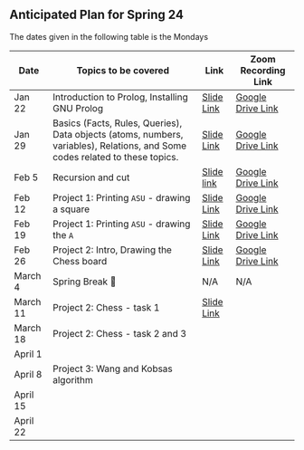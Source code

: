 ## Anticipated Plan for Spring 24 
The dates given in the following table is the Mondays


|Date|Topics to be covered|Link|Zoom Recording Link|
|----|--------------------|----|-------------------|
|Jan 22|Introduction to Prolog, Installing GNU Prolog|[Slide Link](./Recitation-1/CSE%20259%20-%20Recitation%201.pdf)|[Google Drive Link](https://drive.google.com/file/d/1foyIr6Qtm2-4neIFu4h-CBJrc5Wi1cKD/view?usp=sharing)|
|Jan 29|Basics (Facts, Rules, Queries), Data objects (atoms, numbers, variables), Relations, and Some codes related to these topics.|[Slide Link](./Recitation-2/CSE%20259%20-%20Recitation%202.pdf)|[Google Drive Link](https://drive.google.com/file/d/1h0LA9Cp9exUuR6zP_vL-82XuCpiDOCw7/view?usp=sharing)|
|Feb 5|Recursion and cut|[Slide link](./Recitation-3/CSE%20259%20-%20Recitation%203.pdf)|[Google Drive Link](https://drive.google.com/file/d/1VVFP_lWo-ehoqwaE6OGiFxpLghdQWeL3/view?usp=sharing)|
|Feb 12|Project 1: Printing `ASU` - drawing a square|[Slide Link](./Recitation-4/CSE%20259%20-%20Recitation%204.pdf)|[Google Drive Link](https://drive.google.com/file/d/12pTT-vUUV-ql7hRVHBZG6KSYW4Dwy1nO/view?usp=sharing)|
|Feb 19|Project 1: Printing `ASU` - drawing the `A`|[Slide Link](./Recitation-5/CSE%20259%20-%20Recitation%205.pdf)|[Google Drive Link](https://drive.google.com/file/d/1yfI0hxdcUnjpzjgQvigt3wctKjtNFzd7/view?usp=sharing)|
|Feb 26|Project 2: Intro, Drawing the Chess board|[Slide Link](./Recitation-6/CSE%20259%20-%20Recitation%206.pdf)|[Google Drive Link](https://drive.google.com/file/d/1rLU7iMc5zmY1rNf19Yq5XVCXDugin_oi/view?usp=sharing)|
|March 4|Spring Break 🌴|N/A|N/A|
|March 11|Project 2: Chess - task 1|[Slide Link](../ASU-CSE-259-Prolog/Recitation-7/CSE%20259%20-%20Recitation%207.pdf)||
|March 18|Project 2: Chess - task 2 and 3|||
|April 1||||
|April 8|Project 3: Wang and Kobsas algorithm|||
|April 15||||
|April 22||||
